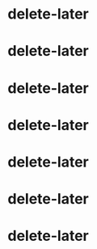 # delete-later
# delete-later
# delete-later
# delete-later
# delete-later
# delete-later
# delete-later
